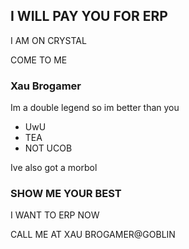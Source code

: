 ## I WILL PAY YOU FOR ERP

I AM ON CRYSTAL

COME TO ME

### Xau Brogamer

Im a double legend so im better than you

- UwU
- TEA
- NOT UCOB

Ive also got a morbol

### SHOW ME YOUR BEST

I WANT TO ERP NOW

CALL ME AT XAU BROGAMER@GOBLIN
